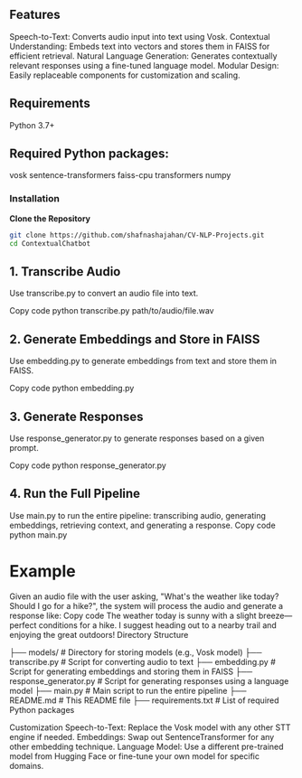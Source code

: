 ## Features
Speech-to-Text: Converts audio input into text using Vosk.
Contextual Understanding: Embeds text into vectors and stores them in FAISS for efficient retrieval.
Natural Language Generation: Generates contextually relevant responses using a fine-tuned language model.
Modular Design: Easily replaceable components for customization and scaling.


## Requirements
Python 3.7+

## Required Python packages:
vosk
sentence-transformers
faiss-cpu
transformers
numpy

### Installation

**Clone the Repository**

   ```bash
   git clone https://github.com/shafnashajahan/CV-NLP-Projects.git
   cd ContextualChatbot

 ```

## 1. Transcribe Audio
Use transcribe.py to convert an audio file into text.

Copy code
python transcribe.py path/to/audio/file.wav
## 2. Generate Embeddings and Store in FAISS
Use embedding.py to generate embeddings from text and store them in FAISS.

Copy code
python embedding.py
## 3. Generate Responses
Use response_generator.py to generate responses based on a given prompt.

Copy code
python response_generator.py
## 4. Run the Full Pipeline
Use main.py to run the entire pipeline: transcribing audio, generating embeddings, retrieving context, and generating a response.
Copy code
python main.py
# Example
Given an audio file with the user asking, "What's the weather like today? Should I go for a hike?",
the system will process the audio and generate a response like:
Copy code
The weather today is sunny with a slight breeze—perfect conditions for a hike. I suggest heading out to a nearby trail and enjoying the great outdoors!
Directory Structure

├── models/                     # Directory for storing models (e.g., Vosk model)
├── transcribe.py               # Script for converting audio to text
├── embedding.py                # Script for generating embeddings and storing them in FAISS
├── response_generator.py       # Script for generating responses using a language model
├── main.py                     # Main script to run the entire pipeline
├── README.md                   # This README file
├── requirements.txt            # List of required Python packages


Customization
Speech-to-Text: Replace the Vosk model with any other STT engine if needed.
Embeddings: Swap out SentenceTransformer for any other embedding technique.
Language Model: Use a different pre-trained model from Hugging Face or fine-tune your own model for specific domains.
